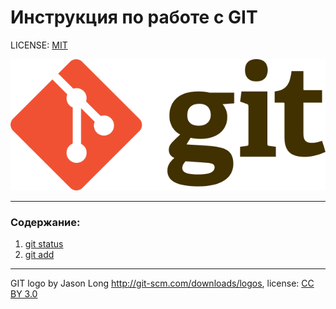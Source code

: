 # Инструкция по работе с GIT

LICENSE: [MIT](./license.md)

![git-logo](./assets/640px-Git-logo.svg.png)

---

### Содержание: 
1. [git status](./status.md)
2. [git add](./add.md)

---

GIT logo by Jason Long http://git-scm.com/downloads/logos, license: [CC BY 3.0](https://creativecommons.org/licenses/by/3.0/)